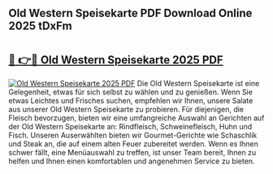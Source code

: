## Old Western Speisekarte PDF Download Online 2025 tDxFm

# <h2><a href="http://gcdt8ui.nevu.top/?p=Old+Western+Speisekarte">🔗 👉🔴 Old Western Speisekarte 2025 PDF</a></h2>

[![Old Western Speisekarte 2025 PDF](https://i.imgur.com/dBaPXMq.png)](http://gcdt8ui.nevu.top/?p=Old+Western+Speisekarte)
Die Old Western Speisekarte ist eine Gelegenheit, etwas für sich selbst zu wählen und zu genießen. Wenn Sie etwas Leichtes und Frisches suchen, empfehlen wir Ihnen, unsere Salate aus unserer Old Western Speisekarte zu probieren. Für diejenigen, die Fleisch bevorzugen, bieten wir eine umfangreiche Auswahl an Gerichten auf der Old Western Speisekarte an: Rindfleisch, Schweinefleisch, Huhn und Fisch. Unseren Auserwählten bieten wir Gourmet-Gerichte wie Schaschlik und Steak an, die auf einem alten Feuer zubereitet werden. Wenn es Ihnen schwer fällt, eine Menüauswahl zu treffen, ist unser Team bereit, Ihnen zu helfen und Ihnen einen komfortablen und angenehmen Service zu bieten.

